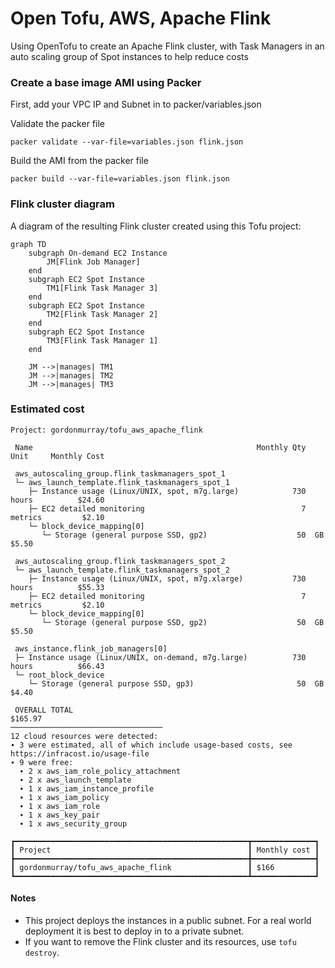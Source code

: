 # Open Tofu, AWS, Apache Flink

Using OpenTofu to create an Apache Flink cluster, with Task Managers in an auto scaling group of Spot instances to help reduce costs

### Create a base image AMI using Packer

First, add your VPC IP and Subnet in to packer/variables.json

Validate the packer file

```
packer validate --var-file=variables.json flink.json
```

Build the AMI from the packer file

```
packer build --var-file=variables.json flink.json
```


### Flink cluster diagram

A diagram of the resulting Flink cluster created using this Tofu project:

```mermaid
graph TD
    subgraph On-demand EC2 Instance
        JM[Flink Job Manager]
    end
    subgraph EC2 Spot Instance
        TM1[Flink Task Manager 3]
    end
    subgraph EC2 Spot Instance
        TM2[Flink Task Manager 2]
    end
    subgraph EC2 Spot Instance
        TM3[Flink Task Manager 1]
    end

    JM -->|manages| TM1
    JM -->|manages| TM2
    JM -->|manages| TM3
```


### Estimated cost

```
Project: gordonmurray/tofu_aws_apache_flink

 Name                                                  Monthly Qty  Unit     Monthly Cost

 aws_autoscaling_group.flink_taskmanagers_spot_1
 └─ aws_launch_template.flink_taskmanagers_spot_1
    ├─ Instance usage (Linux/UNIX, spot, m7g.large)            730  hours          $24.60
    ├─ EC2 detailed monitoring                                   7  metrics         $2.10
    └─ block_device_mapping[0]
       └─ Storage (general purpose SSD, gp2)                    50  GB              $5.50

 aws_autoscaling_group.flink_taskmanagers_spot_2
 └─ aws_launch_template.flink_taskmanagers_spot_2
    ├─ Instance usage (Linux/UNIX, spot, m7g.xlarge)           730  hours          $55.33
    ├─ EC2 detailed monitoring                                   7  metrics         $2.10
    └─ block_device_mapping[0]
       └─ Storage (general purpose SSD, gp2)                    50  GB              $5.50

 aws_instance.flink_job_managers[0]
 ├─ Instance usage (Linux/UNIX, on-demand, m7g.large)          730  hours          $66.43
 └─ root_block_device
    └─ Storage (general purpose SSD, gp3)                       50  GB              $4.40

 OVERALL TOTAL                                                                    $165.97
──────────────────────────────────
12 cloud resources were detected:
∙ 3 were estimated, all of which include usage-based costs, see https://infracost.io/usage-file
∙ 9 were free:
  ∙ 2 x aws_iam_role_policy_attachment
  ∙ 2 x aws_launch_template
  ∙ 1 x aws_iam_instance_profile
  ∙ 1 x aws_iam_policy
  ∙ 1 x aws_iam_role
  ∙ 1 x aws_key_pair
  ∙ 1 x aws_security_group

┏━━━━━━━━━━━━━━━━━━━━━━━━━━━━━━━━━━━━━━━━━━━━━━━━━━━━┳━━━━━━━━━━━━━━┓
┃ Project                                            ┃ Monthly cost ┃
┣━━━━━━━━━━━━━━━━━━━━━━━━━━━━━━━━━━━━━━━━━━━━━━━━━━━━╋━━━━━━━━━━━━━━┫
┃ gordonmurray/tofu_aws_apache_flink                 ┃ $166         ┃
┗━━━━━━━━━━━━━━━━━━━━━━━━━━━━━━━━━━━━━━━━━━━━━━━━━━━━┻━━━━━━━━━━━━━━┛
```

#### Notes

* This project deploys the instances in a public subnet. For a real world deployment it is best to deploy in to a private subnet.
* If you want to remove the Flink cluster and its resources, use `tofu destroy`.